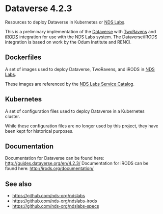 # Dataverse 4.2.3

Resources to deploy Dataverse in Kubernetes or [NDS Labs](https://github.com/nds-org/ndslabs).

This is a preliminary implementation of the [Dataverse](http://dataverse.org/) with  [TwoRavens](http://datascience.iq.harvard.edu/about-tworavens) and [iRODS](http://irods.org/) integration for use with the NDS Labs system. The Dataverse/iRODS integration is based on work by the Odum Institute and RENCI.

## Dockerfiles
A set of images used to deploy Dataverse, TwoRavens, and iRODS in [NDS Labs](https://github.com/nds-org/ndslabs).

These images are referenced by the [NDS Labs Service Catalog](https://github.com/nds-org/ndslabs-specs).

## Kubernetes
A set of configuration files used to deploy Dataverse in a Kubernetes cluster.

While these configuration files are no longer used by this project, they have been kept for historical purposes.

## Documentation
Documentation for Dataverse can be found here: http://guides.dataverse.org/en/4.2.3/
Documentation for iRODS can be found here: http://irods.org/documentation/

## See also
* https://github.com/nds-org/ndslabs
* https://github.com/nds-org/ndslabs-irods
* https://github.com/nds-org/ndslabs-specs
